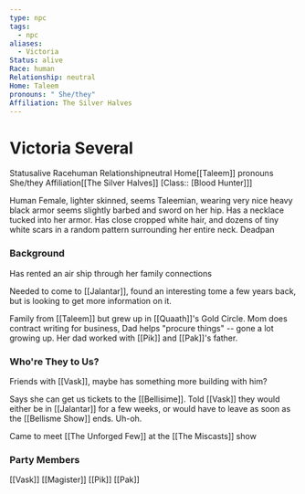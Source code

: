 ```yaml
---
type: npc
tags:
  - npc
aliases:
  - Victoria
Status: alive
Race: human
Relationship: neutral
Home: Taleem
pronouns: " She/they"
Affiliation: The Silver Halves
---
```


# Victoria Several
<span class="dataview inline-field"><span class="inline-field-key">Status</span><span class="inline-field-value">alive</span></span>
<span class="dataview inline-field"><span class="inline-field-key">Race</span><span class="inline-field-value">human</span></span>
<span class="dataview inline-field"><span class="inline-field-key">Relationship</span><span class="inline-field-value">neutral</span></span>
<span class="dataview inline-field"><span class="inline-field-key">Home</span><span class="inline-field-value">[[Taleem]]</span></span>
<span class="dataview inline-field"><span class="inline-field-key">pronouns</span><span class="inline-field-value"> She/they</span></span>
<span class="dataview inline-field"><span class="inline-field-key">Affiliation</span><span class="inline-field-value">[[The Silver Halves]]</span></span>
[Class:: [Blood Hunter]]]

Human Female, lighter skinned, seems Taleemian, wearing very nice heavy black armor seems slightly barbed and sword on her hip. Has a necklace tucked into her armor. Has close cropped white hair, and dozens of tiny white scars in a random pattern surrounding her entire neck. Deadpan

### Background
Has rented an air ship through her family connections

Needed to come to [[Jalantar]], found an interesting tome a few years back, but is looking to get more information on it.  

Family from [[Taleem]] but grew up in [[Quaath]]'s Gold Circle. Mom does contract writing for business, Dad helps "procure things" -- gone a lot growing up. Her dad worked with [[Pik]] and [[Pak]]'s father.

### Who're They to Us?
Friends with [[Vask]], maybe has something more building with him?

Says she can get us tickets to the [[Bellisime]]. Told [[Vask]] they would either be in [[Jalantar]] for a few weeks, or would have to leave as soon as the [[Bellisme Show]] ends. Uh-oh.

Came to meet [[The Unforged Few]] at the [[The Miscasts]] show

### Party Members
[[Vask]]
[[Magister]]
[[Pik]]
[[Pak]]